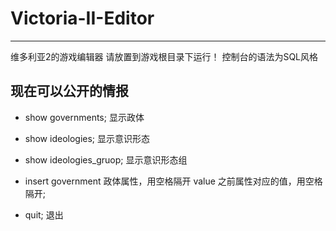 # Victoria-II-Editor
----------------------
维多利亚2的游戏编辑器
请放置到游戏根目录下运行！
控制台的语法为SQL风格

## 现在可以公开的情报 ##
- show governments;  显示政体
- show ideologies; 显示意识形态
- show ideologies_gruop; 显示意识形态组

- insert government 政体属性，用空格隔开 value 之前属性对应的值，用空格隔开;

- quit;  退出

